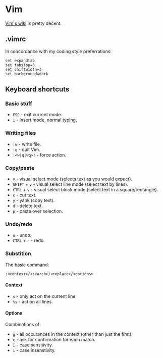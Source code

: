 # Vim


[Vim's wiki](http://vim.wikia.com/) is pretty decent.


## .vimrc


In concordance with my coding style preferrations:

    set expandtab
    set tabstop=3
    set shiftwidth=3
    set background=dark


## Keyboard shortcuts


### Basic stuff

* `ESC` - exit current mode.
* `i` - insert mode, normal typing.

### Writing files

* `:w` - write file.
* `:q` - quit Vim.
* `:<w|q|wq>!` - force action.

### Copy/paste

* `v` - visual select mode (selects text as you would expect).
* `SHIFT` + `v` - visual select line mode (select text by lines).
* `CTRL` + `v` - visual select block mode (select text in a square/rectangle).
* `c` - cut text.
* `y` - yank (copy text).
* `d` - delete text.
* `p` - paste over selection.

### Undo/redo

* `u` - undo.
* `CTRL` + `r` - redo.

### Substition

The basic command:

    :<context>/<search>/<replace>/<options>

#### Context

* `s` - only act on the current line.
* `%s` - act on all lines.

#### Options

Combinations of:

* `g` - all occurances in the context (other than just the first).
* `c` - ask for confirmation for each match.
* `I` - case sensitivity.
* `i` - case insenstivity.

